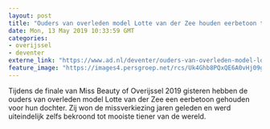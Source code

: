 ```yaml
---
layout: post
title: "Ouders van overleden model Lotte van der Zee houden eerbetoon tijdens finale Miss Beauty of Overijssel"
date: Mon, 13 May 2019 10:33:59 GMT
categories: 
- overijssel 
- deventer 
externe_link: "https://www.ad.nl/deventer/ouders-van-overleden-model-lotte-van-der-zee-houden-eerbetoon-tijdens-finale-miss-beauty-of-overijssel~a7b53251/"
feature_image: "https://images4.persgroep.net/rcs/Uk4Ghb8PQxQE6A0vHj09gjB_-zo/diocontent/148218275/_fitwidth/400/?appId=21791a8992982cd8da851550a453bd7f&quality=0.7"
---
```


Tijdens de finale van Miss Beauty of Overijssel 2019 gisteren hebben de ouders van overleden model Lotte van der Zee een eerbetoon gehouden voor hun dochter. Zij won de missverkiezing jaren geleden en werd uiteindelijk zelfs bekroond tot mooiste tiener van de wereld.
